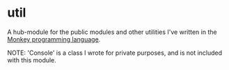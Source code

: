 util
====

A hub-module for the public modules and other utilities I've written in the [Monkey programming language](https://github.com/blitz-research/monkey).

NOTE: 'Console' is a class I wrote for private purposes, and is not included with this module.
